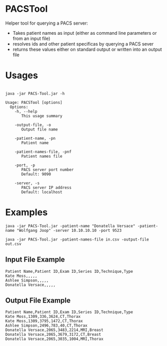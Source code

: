 # PACSTool

Helper tool for querying a PACS server:
* Takes patient names as input (either as command line parameters or from an input file)
* resolves ids and other patient specificas by querying a PACS sever
* returns these values either on standard output or written into an output file

# Usages

```

java -jar PACS-Tool.jar -h

Usage: PACSTool [options]
  Options:
    -h, --help
       This usage summary
       
    -output-file, -o
       Output file name
       
    -patient-name, -pn
       Patient name
       
    -patient-names-file, -pnf
       Patient names file
       
    -port, -p
       PACS server port number
       Default: 9090
       
    -server, -s
       PACS server IP address
       Default: localhost

```

# Examples

```java -jar PACS-Tool.jar -patient-name "Donatella Versace" -patient-name "Wolfgang Joop" -server 10.10.10.10 -port 9523```

```java -jar PACS-Tool.jar -patient-names-file in.csv -output-file out.csv```

## Input File Example

```
Patient Name,Patient ID,Exam ID,Series ID,Technique,Type
Kate Moss,,,,,
Ashlee Simpson,,,,,
Donatella Versace,,,,,
```

## Output File Example
```
Patient Name,Patient ID,Exam ID,Series ID,Technique,Type
Kate Moss,1309,336,3624,CT,Thorax
Kate Moss,1309,3795,1472,CT,Thorax
Ashlee Simpson,2496,783,40,CT,Thorax
Donatella Versace,2065,3483,2214,MRI,Breast
Donatella Versace,2065,3679,3172,CT,Breast
Donatella Versace,2065,3035,1004,MRI,Thorax
```
